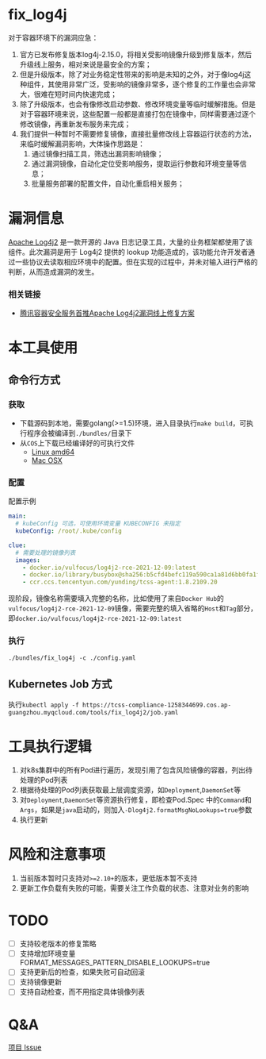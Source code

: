 # fix_log4j

对于容器环境下的漏洞应急：

1. 官方已发布修复版本log4j-2.15.0，将相关受影响镜像升级到修复版本，然后升级线上服务，相对来说是最安全的方案；
2. 但是升级版本，除了对业务稳定性带来的影响是未知的之外，对于像log4j这种组件，其使用非常广泛，受影响的镜像非常多，逐个修复的工作量也会非常大，很难在短时间内快速完成；
3. 除了升级版本，也会有像修改启动参数、修改环境变量等临时缓解措施。但是对于容器环境来说，这些配置一般都是直接打包在镜像中，同样需要通过逐个修改镜像，再重新发布服务来完成；
4. 我们提供一种暂时不需要修复镜像，直接批量修改线上容器运行状态的方法，来临时缓解漏洞影响，大体操作思路是：
   1. 通过镜像扫描工具，筛选出漏洞影响镜像；
   2. 通过漏洞镜像，自动化定位受影响服务，提取运行参数和环境变量等信息；
   3. 批量服务部署的配置文件，自动化重启相关服务；

# 漏洞信息

[Apache Log4j2](https://github.com/apache/logging-log4j2) 是一款开源的 Java 日志记录工具，大量的业务框架都使用了该组件。此次漏洞是用于 Log4j2 提供的 lookup 功能造成的，该功能允许开发者通过一些协议去读取相应环境中的配置。但在实现的过程中，并未对输入进行严格的判断，从而造成漏洞的发生。

### 相关链接

* [腾讯容器安全服务首推Apache Log4j2漏洞线上修复方案](https://mp.weixin.qq.com/s/scvnfJl2hc0cUXnWygGO_w)


# 本工具使用

## 命令行方式

### 获取

* 下载源码到本地，需要golang(>=1.5)环境，进入目录执行`make build`，可执行程序会被编译到`./bundles/`目录下
* 从`COS`上下载已经编译好的可执行文件
  * [Linux amd64](https://tcss-compliance-1258344699.cos.ap-guangzhou.myqcloud.com/tools/fix_log4j2/v0.2.2/fix_log4j-linux-adm64.tar.gz)
  * [Mac OSX](https://tcss-compliance-1258344699.cos.ap-guangzhou.myqcloud.com/tools/fix_log4j2/v0.2.2/fix_log4j-darwin-adm64.tar.gz)

### 配置

配置示例

```yaml
main:
  # kubeConfig 可选，可使用环境变量 KUBECONFIG 来指定
  kubeConfig: /root/.kube/config

clue:
  # 需要处理的镜像列表
  images:
    - docker.io/vulfocus/log4j2-rce-2021-12-09:latest
    - docker.io/library/busybox@sha256:b5cfd4befc119a590ca1a81d6bb0fa1fb19f1fbebd0397f25fae164abe1e8a6a
    - ccr.ccs.tencentyun.com/yunding/tcss-agent:1.8.2109.20
```
现阶段，镜像名称需要填入完整的名称，比如使用了来自`Docker Hub`的`vulfocus/log4j2-rce-2021-12-09`镜像，需要完整的填入省略的`Host`和`Tag`部分，即`docker.io/vulfocus/log4j2-rce-2021-12-09:latest`

### 执行

`./bundles/fix_log4j -c ./config.yaml`

## Kubernetes Job 方式

执行`kubectl apply -f https://tcss-compliance-1258344699.cos.ap-guangzhou.myqcloud.com/tools/fix_log4j2/job.yaml`

# 工具执行逻辑

1. 对k8s集群中的所有Pod进行遍历，发现引用了包含风险镜像的容器，列出待处理的Pod列表
2. 根据待处理的Pod列表获取最上层调度资源，如`Deployment`,`DaemonSet`等
3. 对`Deployment`,`DaemonSet`等资源执行修复，即检查Pod.Spec 中的`Command`和`Args`，如果是`java`启动的，则加入`-Dlog4j2.formatMsgNoLookups=true`参数
4. 执行更新

# 风险和注意事项

1. 当前版本暂时只支持对`>=2.10+`的版本，更低版本暂不支持
2. 更新工作负载有失败的可能，需要关注工作负载的状态、注意对业务的影响

# TODO

* [ ] 支持较老版本的修复策略
* [ ] 支持增加环境变量 FORMAT_MESSAGES_PATTERN_DISABLE_LOOKUPS=true
* [ ] 支持更新后的检查，如果失败可自动回滚
* [ ] 支持镜像更新
* [ ] 支持自动检查，而不用指定具体镜像列表

# Q&A

[项目 Issue](https://github.com/YunDingLab/fix_log4j2/issues)
